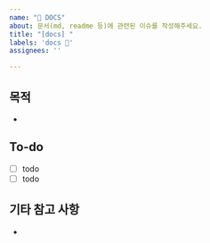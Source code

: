 ```yaml
---
name: "📄 DOCS"
about: 문서(md, readme 등)에 관련된 이슈를 작성해주세요.
title: "[docs] "
labels: 'docs 📄'
assignees: ''

---
```

## 목적

- 

## To-do

- [ ] todo
- [ ] todo

## 기타 참고 사항

-
